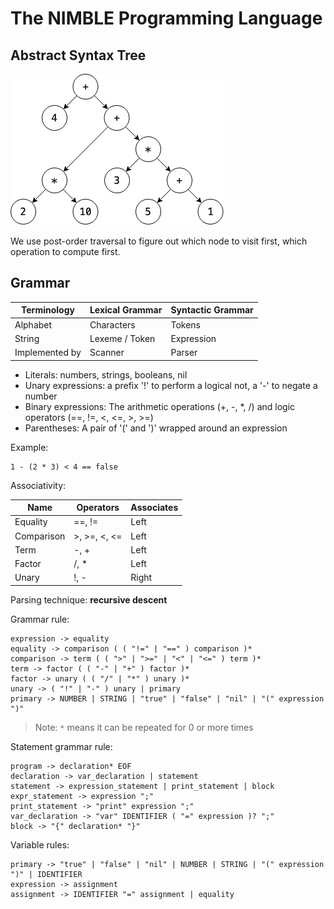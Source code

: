 # The NIMBLE Programming Language

## Abstract Syntax Tree

![ast](img/ast.jpg)

We use post-order traversal to figure out which node to visit first, which operation to compute first.

## Grammar

| Terminology | Lexical Grammar | Syntactic Grammar |
| --- | --- | --- |
| Alphabet | Characters | Tokens |
| String | Lexeme / Token | Expression |
| Implemented by | Scanner | Parser |

- Literals: numbers, strings, booleans, nil
- Unary expressions: a prefix '!' to perform a logical not, a '-' to negate a number
- Binary expressions: The arithmetic operations (+, -, *, /) and logic operators (==, !=, <, <=, >, >=)
- Parentheses: A pair of '(' and ')' wrapped around an expression

Example:
```
1 - (2 * 3) < 4 == false
```

Associativity:

| Name | Operators | Associates|
| --- | --- | --- |
|Equality | ==, != | Left |
| Comparison | >, >=, <, <= | Left |
| Term | -, + | Left |
| Factor | /, * | Left |
| Unary | !, - | Right |

Parsing technique: **recursive descent**

Grammar rule:
```
expression -> equality
equality -> comparison ( ( "!=" | "==" ) comparison )*
comparison -> term ( ( ">" | ">=" | "<" | "<=" ) term )*
term -> factor ( ( "-" | "+" ) factor )*
factor -> unary ( ( "/" | "*" ) unary )*
unary -> ( "!" | "-" ) unary | primary
primary -> NUMBER | STRING | "true" | "false" | "nil" | "(" expression ")"
```

> Note: `*` means it can be repeated for 0 or more times

Statement grammar rule:
```
program -> declaration* EOF
declaration -> var_declaration | statement
statement -> expression_statement | print_statement | block
expr_statement -> expression ";"
print_statement -> "print" expression ";"
var_declaration -> "var" IDENTIFIER ( "=" expression )? ";"
block -> "{" declaration* "}"
```

Variable rules:
```
primary -> "true" | "false" | "nil" | NUMBER | STRING | "(" expression ")" | IDENTIFIER 
expression -> assignment
assignment -> IDENTIFIER "=" assignment | equality
```
